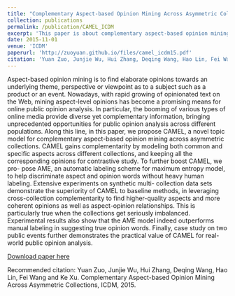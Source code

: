 ```yaml
---
title: "Complementary Aspect-based Opinion Mining Across Asymmetric Collections"
collection: publications
permalink: /publication/CAMEL_ICDM
excerpt: 'This paper is about complementary aspect-based opinion mining.'
date: 2015-11-01
venue: 'ICDM'
paperurl: 'http://zuoyuan.github.io/files/camel_icdm15.pdf'
citation: 'Yuan Zuo, Junjie Wu, Hui Zhang, Deqing Wang, Hao Lin, Fei Wang and Ke Xu. Complementary Aspect-based Opinion Mining Across Asymmetric Collections, ICDM, 2015.'
---
```

Aspect-based opinion mining is to find elaborate opinions towards an underlying theme, perspective or viewpoint as to a subject such as a product or an event. Nowadays, with rapid growing of opinionated text on the Web, mining aspect-level opinions has become a promising means for online public opinion analysis. In particular, the booming of various types of online media provide diverse yet complementary information, bringing unprecedented opportunities for public opinion analysis across different populations. Along this line, in this paper, we propose CAMEL, a novel topic model for complementary aspect-based opinion mining across asymmetric collections. CAMEL gains complementarity by modeling both common and specific aspects across different collections, and keeping all the corresponding opinions for contrastive study. To further boost CAMEL, we pro- pose AME, an automatic labeling scheme for maximum entropy model, to help discriminate aspect and opinion words without heavy human labeling. Extensive experiments on synthetic multi- collection data sets demonstrate the superiority of CAMEL to baseline methods, in leveraging cross-collection complementarity to find higher-quality aspects and more coherent opinions as well as aspect-opinion relationships. This is particularly true when the collections get seriously imbalanced. Experimental results also show that the AME model indeed outperforms manual labeling in suggesting true opinion words. Finally, case study on two public events further demonstrates the practical value of CAMEL for real-world public opinion analysis.

[Download paper here](http://zuoyuan.github.io/files/camel_icdm15.pdf)

Recommended citation: Yuan Zuo, Junjie Wu, Hui Zhang, Deqing Wang, Hao Lin, Fei Wang and Ke Xu. Complementary Aspect-based Opinion Mining Across Asymmetric Collections, ICDM, 2015.